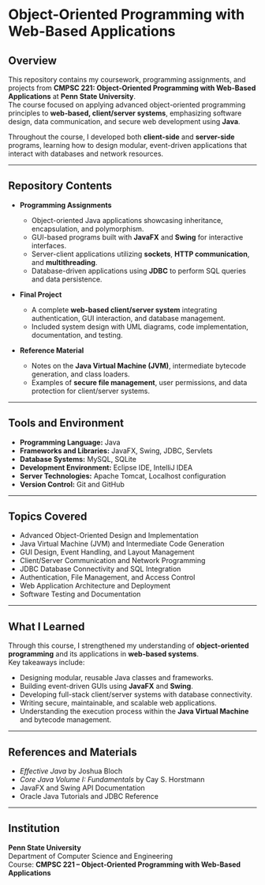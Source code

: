 # Object-Oriented Programming with Web-Based Applications  

## Overview  
This repository contains my coursework, programming assignments, and projects from **CMPSC 221: Object-Oriented Programming with Web-Based Applications** at **Penn State University**.  
The course focused on applying advanced object-oriented programming principles to **web-based, client/server systems**, emphasizing software design, data communication, and secure web development using **Java**.  

Throughout the course, I developed both **client-side** and **server-side** programs, learning how to design modular, event-driven applications that interact with databases and network resources.  

---

## Repository Contents  
- **Programming Assignments**  
  - Object-oriented Java applications showcasing inheritance, encapsulation, and polymorphism.  
  - GUI-based programs built with **JavaFX** and **Swing** for interactive interfaces.  
  - Server-client applications utilizing **sockets**, **HTTP communication**, and **multithreading**.  
  - Database-driven applications using **JDBC** to perform SQL queries and data persistence.  

- **Final Project**  
  - A complete **web-based client/server system** integrating authentication, GUI interaction, and database management.  
  - Included system design with UML diagrams, code implementation, documentation, and testing.  

- **Reference Material**  
  - Notes on the **Java Virtual Machine (JVM)**, intermediate bytecode generation, and class loaders.  
  - Examples of **secure file management**, user permissions, and data protection for client/server systems.  

---

## Tools and Environment  
- **Programming Language:** Java  
- **Frameworks and Libraries:** JavaFX, Swing, JDBC, Servlets  
- **Database Systems:** MySQL, SQLite  
- **Development Environment:** Eclipse IDE, IntelliJ IDEA  
- **Server Technologies:** Apache Tomcat, Localhost configuration  
- **Version Control:** Git and GitHub  

---

## Topics Covered  
- Advanced Object-Oriented Design and Implementation  
- Java Virtual Machine (JVM) and Intermediate Code Generation  
- GUI Design, Event Handling, and Layout Management  
- Client/Server Communication and Network Programming  
- JDBC Database Connectivity and SQL Integration  
- Authentication, File Management, and Access Control  
- Web Application Architecture and Deployment  
- Software Testing and Documentation  

---

## What I Learned  
Through this course, I strengthened my understanding of **object-oriented programming** and its applications in **web-based systems**.  
Key takeaways include:  
- Designing modular, reusable Java classes and frameworks.  
- Building event-driven GUIs using **JavaFX** and **Swing**.  
- Developing full-stack client/server systems with database connectivity.  
- Writing secure, maintainable, and scalable web applications.  
- Understanding the execution process within the **Java Virtual Machine** and bytecode management.  

---

## References and Materials  
- *Effective Java* by Joshua Bloch  
- *Core Java Volume I: Fundamentals* by Cay S. Horstmann  
- JavaFX and Swing API Documentation  
- Oracle Java Tutorials and JDBC Reference  

---

## Institution  
**Penn State University**  
Department of Computer Science and Engineering  
Course: **CMPSC 221 – Object-Oriented Programming with Web-Based Applications**  